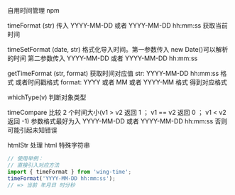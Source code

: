 自用时间管理
npm

timeFormat (str)
传入 YYYY-MM-DD 或者 YYYY-MM-DD hh:mm:ss 获取当前时间

timeSetFormat (date, str)
格式化导入时间。第一参数传入 new Date()可以解析的时间 第二参数传入 YYYY-MM-DD 或者 YYYY-MM-DD hh:mm:ss

getTimeFormat (str, format)
获取时间对应值
str: YYYY-MM-DD hh:mm:ss 格式 或者时间戳格式
format: YYYY 或者 MM 或者 YYYY-MM 格式 得到对应格式

whichType(v)
判断对象类型

timeCompare
比较 2 个时间大小(v1 > v2 返回 1 ； v1 == v2 返回 0 ； v1 < v2 返回 -1)
参数格式最好为入 YYYY-MM-DD 或者 YYYY-MM-DD hh:mm:ss 否则可能引起未知错误

htmlStr
处理 html 特殊字符串

```javascript
// 使用举例：
// 直接引入对应方法
import { timeFormat } from 'wing-time';
timeFormat('YYYY-MM-DD hh:mm:ss');
// => 当前 年月日 时分秒
```
